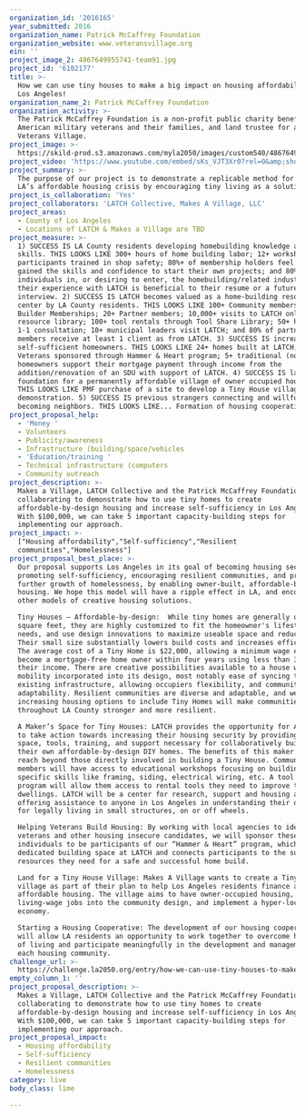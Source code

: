 ```yaml
---
organization_id: '2016165'
year_submitted: 2016
organization_name: Patrick McCaffrey Foundation
organization_website: www.veteransvillage.org
ein: ''
project_image_2: 4867649955741-team91.jpg
project_id: '6102177'
title: >-
  How we can use tiny houses to make a big impact on housing affordability in
  Los Angeles!
organization_name_2: Patrick McCaffrey Foundation
organization_activity: >-
  The Patrick McCaffrey Foundation is a non-profit public charity benefitting
  American military veterans and their families, and land trustee for a future
  Veterans Village.
project_image: >-
  https://skild-prod.s3.amazonaws.com/myla2050/images/custom540/4867649955741-team91.jpg
project_video: 'https://www.youtube.com/embed/sKs_VJT3Xr0?rel=0&amp;showinfo=0'
project_summary: >-
  The purpose of our project is to demonstrate a replicable method for solving
  LA’s affordable housing crisis by encouraging tiny living as a solution.
project_is_collaboration: 'Yes'
project_collaborators: 'LATCH Collective, Makes A Village, LLC'
project_areas:
  - County of Los Angeles
  - Locations of LATCH & Makes a Village are TBD
project_measure: >-
  1) SUCCESS IS LA County residents developing homebuilding knowledge and
  skills. THIS LOOKS LIKE 300+ hours of home building labor; 12+ workshops; 50+
  participants trained in shop safety; 80%+ of membership holders feel they’ve
  gained the skills and confidence to start their own projects; and 80%+
  individuals in, or desiring to enter, the homebuilding/related industry feel
  their experience with LATCH is beneficial to their resume or a future
  interview. 2) SUCCESS IS LATCH becomes valued as a home-building resource
  center by LA County residents. THIS LOOKS LIKE 100+ Community memberships; 12+
  Builder Memberships; 20+ Partner members; 10,000+ visits to LATCH online
  resource library; 100+ tool rentals through Tool Share Library; 50+ hours of
  1-1 consultation; 10+ municipal leaders visit LATCH; and 80% of partner
  members receive at least 1 client as from LATCH. 3) SUCCESS IS increase in
  self-sufficient homeowners. THIS LOOKS LIKE 24+ homes built at LATCH; 12+
  Veterans sponsored through Hammer & Heart program; 5+ traditional (non-tiny)
  homeowners support their mortgage payment through income from the
  addition/renovation of an SDU with support of LATCH. 4) SUCCESS IS laying the
  foundation for a permanently affordable village of owner occupied housing.
  THIS LOOKS LIKE PMF purchase of a site to develop a Tiny House village
  demonstration. 5) SUCCESS IS previous strangers connecting and willfully
  becoming neighbors. THIS LOOKS LIKE... Formation of housing cooperative.
project_proposal_help:
  - 'Money '
  - Volunteers
  - Publicity/awareness
  - Infrastructure (building/space/vehicles
  - 'Education/training '
  - Technical infrastructure (computers
  - Community outreach
project_description: >-
  Makes a Village, LATCH Collective and the Patrick McCaffrey Foundation are
  collaborating to demonstrate how to use tiny homes to create
  affordable-by-design housing and increase self-sufficiency in Los Angeles.
  With $100,000, we can take 5 important capacity-building steps for
  implementing our approach.
project_impact: >-
  ["Housing affordability","Self-sufficiency","Resilient
  communities","Homelessness"]
project_proposal_best_place: >-
  Our proposal supports Los Angeles in its goal of becoming housing secure,
  promoting self-sufficiency, encouraging resilient communities, and preventing
  further growth of homelessness, by enabling owner-built, affordable-by-design
  housing. We hope this model will have a ripple effect in LA, and encourage
  other models of creative housing solutions.

  Tiny Houses – Affordable-by-design:  While tiny homes are generally under 300
  square feet, they are highly customized to fit the homeowner's lifestyle and
  needs, and use design innovations to maximize useable space and reduce waste.
  Their small size substantially lowers build costs and increases efficiency. 
  The average cost of a Tiny Home is $22,000, allowing a minimum wage earner to
  become a mortgage-free home owner within four years using less than 30% of
  their income. There are creative possibilities available to a house with
  mobility incorporated into its design, most notably ease of syncing to
  existing infrastructure, allowing occupiers flexibility, and communities
  adaptability. Resilient communities are diverse and adaptable, and we believe
  increasing housing options to include Tiny Homes will make communities
  throughout LA County stronger and more resilient. 

  A Maker’s Space for Tiny Houses: LATCH provides the opportunity for Angelenos
  to take action towards increasing their housing security by providing the
  space, tools, training, and support necessary for collaboratively building
  their own affordable-by-design DIY homes. The benefits of this maker’s space
  reach beyond those directly involved in building a Tiny House. Community
  members will have access to educational workshops focusing on building
  specific skills like framing, siding, electrical wiring, etc. A tool share
  program will allow them access to rental tools they need to improve their own
  dwellings. LATCH will be a center for research, support and housing advocacy,
  offering assistance to anyone in Los Angeles in understanding their options
  for legally living in small structures, on or off wheels. 

  Helping Veterans Build Housing: By working with local agencies to identify
  veterans and other housing insecure candidates, we will sponsor these
  individuals to be participants of our “Hammer & Heart” program, which provides
  dedicated building space at LATCH and connects participants to the support and
  resources they need for a safe and successful home build. 

  Land for a Tiny House Village: Makes A Village wants to create a Tiny House
  village as part of their plan to help Los Angeles residents finance and build
  affordable housing. The village aims to have owner-occupied housing, integrate
  living-wage jobs into the community design, and implement a hyper-local
  economy. 

  Starting a Housing Cooperative: The development of our housing cooperative
  will allow LA residents an opportunity to work together to overcome high costs
  of living and participate meaningfully in the development and management of
  each housing community.
challenge_url: >-
  https://challenge.la2050.org/entry/how-we-can-use-tiny-houses-to-make-a-big-impact-on-housing-affordability-in-los-angeles!
empty_column_1: ''
project_proposal_description: >-
  Makes a Village, LATCH Collective and the Patrick McCaffrey Foundation are
  collaborating to demonstrate how to use tiny homes to create
  affordable-by-design housing and increase self-sufficiency in Los Angeles.
  With $100,000, we can take 5 important capacity-building steps for
  implementing our approach.
project_proposal_impact:
  - Housing affordability
  - Self-sufficiency
  - Resilient communities
  - Homelessness
category: live
body_class: lime

---
```

